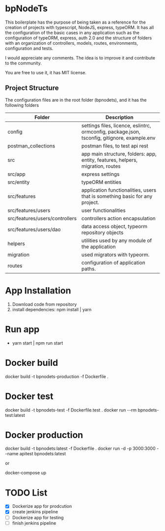 # bpNodeTs

This boilerplate has the purpose of being taken as a reference for the creation of projects with typescript, NodeJS, express, typeORM. It has all the configuration of the basic cases in any application such as the configuration of typeORM, express, auth 2.0 and the structure of folders with an organization of controllers, models, routes, environments, configuration and tests.

I would appreciate any comments. The idea is to improve it and contribute to the community.

You are free to use it, it has MIT license.

## Project Structure

The configuration files are in the root folder (bpnodets), and it has the following folders

Folder | Description
-------|-------------
config | settings files, licence, eslintrc, ormconfig, package.json, tsconfig, gitignore, example.env
postman_collections | postman files, to test api rest
src | app main structure, folders: app, entity, features, helpers, migration, routes
src/app | express settings
src/entity | typeORM entities
src/features | application functionalities, users that is something basic for any project.
src/features/users | user functionalities
src/features/users/controllers | controllers action encapsulation
src/features/users/dao | data access object, typeorm repository objects
helpers | utilities used by any module of the application
migration | used migrators with typeorm.
routes | configuration of application paths.

# App Installation

1. Download code from repository 
2. install dependencies: npm install | yarn

# Run app

* yarn start | npm run start 

# Docker build

docker build -t bpnodets-production -f Dockerfile .

# Docker test 

docker build -t bpnodets-test -f Dockerfile.test .
docker run --rm bpnodets-test:latest

# Docker production

docker build -t bpnodets:latest -f Dockerfile .
docker run -d -p 3000:3000 --name apitest bpnodets:latest

or 

docker-compose up

# TODO List

- [x] Dockerize app for prodcution
- [x] create jenkins pipeline
- [ ] Dockerize app for testing
- [ ] finish jenkins pipeline